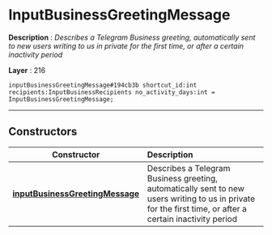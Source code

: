 # InputBusinessGreetingMessage

**Description** : *Describes a Telegram Business greeting, automatically sent to new users writing to us in private for the first time, or after a certain inactivity period*

**Layer** : 216

```tl
inputBusinessGreetingMessage#194cb3b shortcut_id:int recipients:InputBusinessRecipients no_activity_days:int = InputBusinessGreetingMessage;
```

---

## Constructors

| Constructor | Description |
| :---: | :--- |
| [**inputBusinessGreetingMessage**](constructor/inputBusinessGreetingMessage) | Describes a Telegram Business greeting, automatically sent to new users writing to us in private for the first time, or after a certain inactivity period |